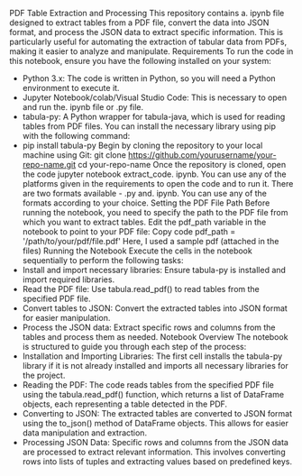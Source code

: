 PDF Table Extraction and Processing
This repository contains a. ipynb file designed to extract tables from a PDF file, convert the data into JSON format, and process the JSON data to extract specific information. 
This is particularly useful for automating the extraction of tabular data from PDFs, making it easier to analyze and manipulate.
Requirements
To run the code in this notebook, ensure you have the following installed on your system:
* Python 3.x: The code is written in Python, so you will need a Python environment to execute it.
* Jupyter Notebook/colab/Visual Studio Code: This is necessary to open and run the. ipynb file or .py file.
* tabula-py: A Python wrapper for tabula-java, which is used for reading tables from PDF files.
You can install the necessary library using pip with the following command:
* pip install tabula-py
Begin by cloning the repository to your local machine using Git:
git clone https://github.com/yourusername/your-repo-name.git
cd your-repo-name
Once the repository is cloned, open the code 
jupyter notebook extract_code. ipynb. You can use any of the platforms given in the requirements to open the code and to run it. There are two formats available - .py and. ipynb. You can use any of the formats according to your choice. 
Setting the PDF File Path
Before running the notebook, you need to specify the path to the PDF file from which you want to extract tables. Edit the pdf_path variable in the notebook to point to your PDF file:
Copy code
pdf_path = '/path/to/your/pdf/file.pdf' 
Here, I used a sample pdf (attached in the files)
Running the Notebook
Execute the cells in the notebook sequentially to perform the following tasks:
* Install and import necessary libraries: Ensure tabula-py is installed and import required libraries.
* Read the PDF file: Use tabula.read_pdf() to read tables from the specified PDF file.
* Convert tables to JSON: Convert the extracted tables into JSON format for easier manipulation.
* Process the JSON data: Extract specific rows and columns from the tables and process them as needed.
Notebook Overview
The notebook is structured to guide you through each step of the process:
* Installation and Importing Libraries: The first cell installs the tabula-py library if it is not already installed and imports all necessary libraries for the project.
* Reading the PDF: The code reads tables from the specified PDF file using the tabula.read_pdf() function, which returns a list of DataFrame objects, each representing a table detected in the PDF.
* Converting to JSON: The extracted tables are converted to JSON format using the to_json() method of DataFrame objects. This allows for easier data manipulation and extraction.
* Processing JSON Data: Specific rows and columns from the JSON data are processed to extract relevant information. This involves converting rows into lists of tuples and extracting values based on predefined keys.

